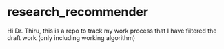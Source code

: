 # research_recommender
Hi Dr. Thiru, this is a repo to track my work process that I have filtered the draft work (only including working algorithm)
